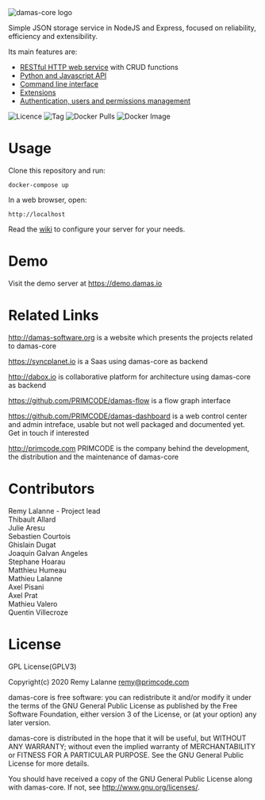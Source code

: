<img src="http://damas-software.org/bin/damas-core_logo.svg?t=2" alt="damas-core logo"/>

Simple JSON storage service in NodeJS and Express, focused on reliability, efficiency and extensibility.

Its main features are:
* [RESTful HTTP web service](https://github.com/remyla/damas-core/wiki/4-Specifications) with CRUD functions
* [Python and Javascript API](https://github.com/remyla/damas-core/wiki/3-API-reference)
* [Command line interface](https://github.com/remyla/damas-core/blob/master/cli/README.md)
* [Extensions](https://github.com/remyla/damas-core/wiki/Extensions)
* [Authentication, users and permissions management](https://github.com/remyla/damas-core/wiki/Authentication)

![Licence](https://img.shields.io/github/license/remyla/damas-core.svg)
![Tag](https://img.shields.io/github/tag/remyla/damas-core.svg)
![Docker Pulls](https://img.shields.io/docker/pulls/zankia/damas-node.svg)
![Docker Image](https://images.microbadger.com/badges/image/zankia/damas-node.svg)

# Usage
Clone this repository and run:
```
docker-compose up
```
In a web browser, open:
```
http://localhost
```
Read the [wiki](https://github.com/remyla/damas-core/wiki) to configure your server for your needs.

# Demo
Visit the demo server at https://demo.damas.io

# Related Links

http://damas-software.org is a website which presents the projects related to damas-core

https://syncplanet.io is a Saas using damas-core as backend

http://dabox.io is collaborative platform for architecture using damas-core as backend

https://github.com/PRIMCODE/damas-flow is a flow graph interface

https://github.com/PRIMCODE/damas-dashboard is a web control center and admin intreface, usable but not well packaged and documented yet. Get in touch if interested

http://primcode.com PRIMCODE is the company behind the development, the distribution and the maintenance of damas-core

# Contributors
Remy Lalanne - Project lead  
Thibault Allard  
Julie Aresu  
Sebastien Courtois  
Ghislain Dugat  
Joaquin Galvan Angeles  
Stephane Hoarau  
Matthieu Humeau  
Mathieu Lalanne  
Axel Pisani  
Axel Prat  
Mathieu Valero  
Quentin Villecroze

# License
GPL License(GPLV3)

Copyright(c) 2020 Remy Lalanne remy@primcode.com

damas-core is free software: you can redistribute it and/or modify
it under the terms of the GNU General Public License as published by
the Free Software Foundation, either version 3 of the License, or
(at your option) any later version.

damas-core is distributed in the hope that it will be useful,
but WITHOUT ANY WARRANTY; without even the implied warranty of
MERCHANTABILITY or FITNESS FOR A PARTICULAR PURPOSE.  See the
GNU General Public License for more details.

You should have received a copy of the GNU General Public License
along with damas-core.  If not, see <http://www.gnu.org/licenses/>.
